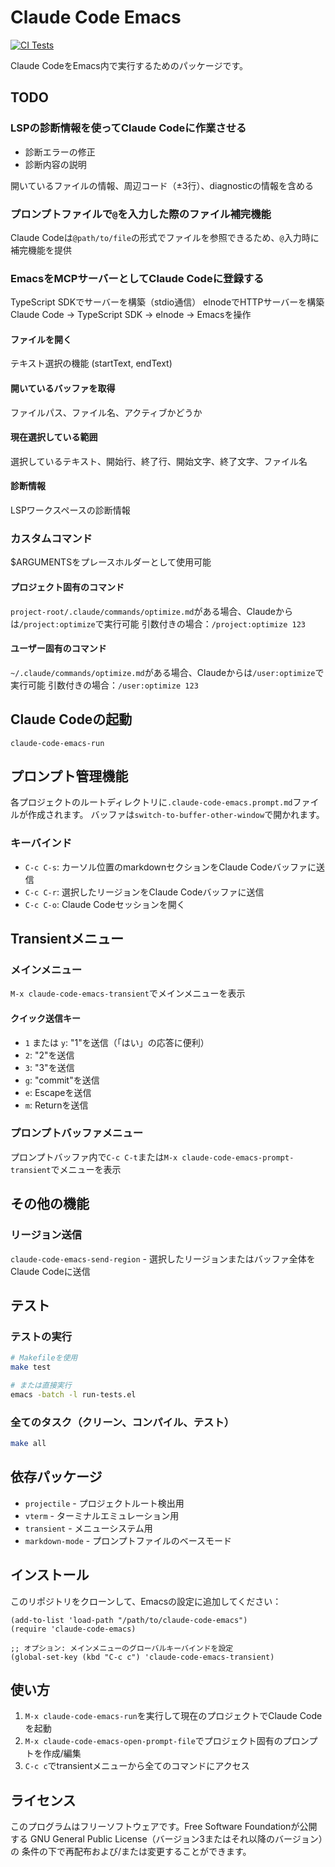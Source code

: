 # Claude Code Emacs

[![CI Tests](https://github.com/yuya373/claude-code-emacs/actions/workflows/test.yml/badge.svg)](https://github.com/yuya373/claude-code-emacs/actions/workflows/test.yml)

Claude CodeをEmacs内で実行するためのパッケージです。

## TODO
### LSPの診断情報を使ってClaude Codeに作業させる
- 診断エラーの修正
- 診断内容の説明

開いているファイルの情報、周辺コード（±3行）、diagnosticの情報を含める

### プロンプトファイルで`@`を入力した際のファイル補完機能
Claude Codeは`@path/to/file`の形式でファイルを参照できるため、`@`入力時に補完機能を提供

### EmacsをMCPサーバーとしてClaude Codeに登録する
TypeScript SDKでサーバーを構築（stdio通信）
elnodeでHTTPサーバーを構築
Claude Code → TypeScript SDK → elnode → Emacsを操作

#### ファイルを開く
テキスト選択の機能 (startText, endText)
#### 開いているバッファを取得
ファイルパス、ファイル名、アクティブかどうか
#### 現在選択している範囲
選択しているテキスト、開始行、終了行、開始文字、終了文字、ファイル名
#### 診断情報
LSPワークスペースの診断情報

### カスタムコマンド
$ARGUMENTSをプレースホルダーとして使用可能

#### プロジェクト固有のコマンド
`project-root/.claude/commands/optimize.md`がある場合、Claudeからは`/project:optimize`で実行可能
引数付きの場合：`/project:optimize 123`
#### ユーザー固有のコマンド
`~/.claude/commands/optimize.md`がある場合、Claudeからは`/user:optimize`で実行可能
引数付きの場合：`/user:optimize 123`


## Claude Codeの起動
`claude-code-emacs-run`

## プロンプト管理機能
各プロジェクトのルートディレクトリに`.claude-code-emacs.prompt.md`ファイルが作成されます。
バッファは`switch-to-buffer-other-window`で開かれます。

### キーバインド
- `C-c C-s`: カーソル位置のmarkdownセクションをClaude Codeバッファに送信
- `C-c C-r`: 選択したリージョンをClaude Codeバッファに送信
- `C-c C-o`: Claude Codeセッションを開く

## Transientメニュー
### メインメニュー
`M-x claude-code-emacs-transient`でメインメニューを表示

#### クイック送信キー
- `1` または `y`: "1"を送信（「はい」の応答に便利）
- `2`: "2"を送信
- `3`: "3"を送信
- `g`: "commit"を送信
- `e`: Escapeを送信
- `m`: Returnを送信

### プロンプトバッファメニュー
プロンプトバッファ内で`C-c C-t`または`M-x claude-code-emacs-prompt-transient`でメニューを表示

## その他の機能
### リージョン送信
`claude-code-emacs-send-region` - 選択したリージョンまたはバッファ全体をClaude Codeに送信

## テスト
### テストの実行
```bash
# Makefileを使用
make test

# または直接実行
emacs -batch -l run-tests.el
```

### 全てのタスク（クリーン、コンパイル、テスト）
```bash
make all
```

## 依存パッケージ
- `projectile` - プロジェクトルート検出用
- `vterm` - ターミナルエミュレーション用
- `transient` - メニューシステム用
- `markdown-mode` - プロンプトファイルのベースモード

## インストール
このリポジトリをクローンして、Emacsの設定に追加してください：

```elisp
(add-to-list 'load-path "/path/to/claude-code-emacs")
(require 'claude-code-emacs)

;; オプション: メインメニューのグローバルキーバインドを設定
(global-set-key (kbd "C-c c") 'claude-code-emacs-transient)
```

## 使い方
1. `M-x claude-code-emacs-run`を実行して現在のプロジェクトでClaude Codeを起動
2. `M-x claude-code-emacs-open-prompt-file`でプロジェクト固有のプロンプトを作成/編集
3. `C-c c`でtransientメニューから全てのコマンドにアクセス

## ライセンス
このプログラムはフリーソフトウェアです。Free Software Foundationが公開する
GNU General Public License（バージョン3またはそれ以降のバージョン）の
条件の下で再配布および/または変更することができます。
